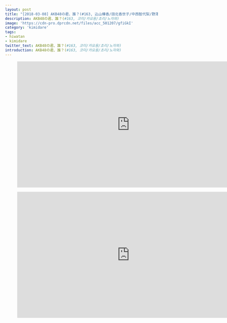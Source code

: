 ```yaml
---
layout: post
title: "[2018-03-08] AKB48の君、誰？(#163, 込山榛香/田北香世子/中西智代梨/野澤玲奈)"
description: AKB48の君、誰？(#163, 코미/카요용/쵸리/노자와)
image: 'https://cdn-pro.dprcdn.net/files/acc_501207/gfiGkI'
category: 'kimidare'
tags:
- hiwatan
- kimidare
twitter_text: AKB48の君、誰？(#163, 코미/카요용/쵸리/노자와)
introduction: AKB48の君、誰？(#163, 코미/카요용/쵸리/노자와)
---
```

<figure class="video_container">
<iframe width="740" height="416" src="https://serviceapi.nmv.naver.com/flash/convertIframeTag.nhn?vid=6529734361964C520516C6338521EF475EC6&outKey=V1276e0db50470983668840154de2419acdeb4cc436e743e6bd2140154de2419acdeb" frameborder="no" scrolling="no" webkitallowfullscreen mozallowfullscreen allowfullscreen></iframe>
</figure>

<figure class="video_container">
<iframe width="740" height="416" src="https://serviceapi.nmv.naver.com/flash/convertIframeTag.nhn?vid=54FE1DFEF336574DE120F2F697FD84DC5344&outKey=V1283e6a3b90502b447da6ac265f0176e6ecc4cb530d5b4c8ce156ac265f0176e6ecc" frameborder="no" scrolling="no" webkitallowfullscreen mozallowfullscreen allowfullscreen></iframe>
</figure>
